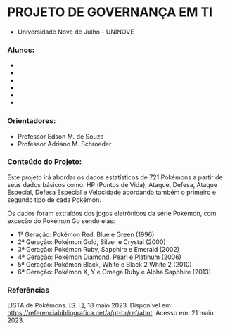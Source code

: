 # PROJETO DE GOVERNANÇA EM TI
- Universidade Nove de Julho - UNINOVE

### Alunos:
-
-
-
-
-
-

### Orientadores:
- Professor Edson M. de Souza
- Professor Adriano M. Schroeder

### Conteúdo do Projeto:

Este projeto irá abordar os dados estatísticos de 721 Pokémons a partir de seus dados básicos como: HP (Pontos de Vida), Ataque, Defesa, Ataque Especial, Defesa Especial e Velocidade abordando também o primeiro e segundo tipo de cada Pokémon.

Os dados foram extraídos dos jogos eletrônicos da série Pokémon, com exceção do Pokémon Go sendo elas:
- 1ª Geração: Pokémon Red, Blue e Green (1996)
- 2ª Geração: Pokémon Gold, Silver e Crystal (2000)
- 3ª Geração: Pokémon Ruby, Sapphire e Emerald (2002)
- 4ª Geração: Pokémon Diamond, Pearl e Platinum (2006)
- 5ª Geração: Pokémon Black, White e Black 2 White 2 (2010)
- 6ª Geração: Pokémon X, Y e Omega Ruby e Alpha Sapphire (2013)

### Referências
LISTA de Pokémons. [S. l.], 18 maio 2023. Disponível em: https://referenciabibliografica.net/a/pt-br/ref/abnt. Acesso em: 21 maio 2023.
